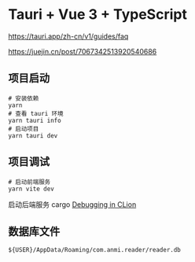 # Tauri + Vue 3 + TypeScript

https://tauri.app/zh-cn/v1/guides/faq

https://juejin.cn/post/7067342513920540686

## 项目启动

```shell
# 安装依赖
yarn
# 查看 tauri 环境
yarn tauri info 
# 启动项目
yarn tauri dev
```

## 项目调试

```shell
# 启动前端服务
yarn vite dev
```

启动后端服务
cargo
[Debugging in CLion](https://tauri.app/zh-cn/v1/guides/debugging/clion)

## 数据库文件

```shell
${USER}/AppData/Roaming/com.anmi.reader/reader.db
```
